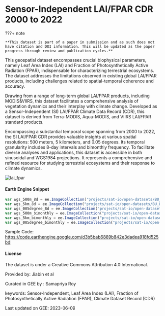 # Sensor-Independent LAI/FPAR CDR 2000 to 2022

<div class="result" markdown>

???+ note

    **This dataset is part of a paper in submission and as such does not have citation and DOI information. This will be updated as the paper progress through review and publication cycles.**

</div>

This geospatial dataset encompasses crucial biophysical parameters, namely Leaf Area Index (LAI) and Fraction of Photosynthetically Active Radiation (FPAR), indispensable for characterizing terrestrial ecosystems. The dataset addresses the limitations observed in existing global LAI/FPAR products, including challenges related to spatial-temporal coherence and accuracy.

Drawing from a range of long-term global LAI/FPAR products, including MODIS&VIIRS, this dataset facilitates a comprehensive analysis of vegetation dynamics and their interplay with climate change. Developed as a Sensor-Independent (SI) LAI/FPAR Climate Data Record (CDR), this dataset is derived from Terra-MODIS, Aqua-MODIS, and VIIRS LAI/FPAR standard products.

Encompassing a substantial temporal scope spanning from 2000 to 2022, the SI LAI/FPAR CDR provides valuable insights at various spatial resolutions: 500 meters, 5 kilometers, and 0.05 degrees. Its temporal granularity includes 8-day intervals and bimonthly frequency. To facilitate diverse analyses and applications, this dataset is accessible in both sinusoidal and WGS1984 projections. It represents a comprehensive and refined resource for studying terrestrial ecosystems and their response to climate dynamics.

![lai_fpar](https://github.com/samapriya/awesome-gee-community-datasets/assets/6677629/28942045-9429-41a9-8836-9f398bac50ec)

#### Earth Engine Snippet

```js
var wgs_500m_8d = ee.ImageCollection("projects/sat-io/open-datasets/BU_LAI_FPAR/wgs_500m_8d");
var wgs_5km_8d = ee.ImageCollection("projects/sat-io/open-datasets/BU_LAI_FPAR/wgs_5km_8d");
var wgs_005degree_8d = ee.ImageCollection("projects/sat-io/open-datasets/BU_LAI_FPAR/wgs_005degree_8d");
var wgs_500m_bimonthly = ee.ImageCollection("projects/sat-io/open-datasets/BU_LAI_FPAR/wgs_500m_bimonthly");
var wgs_5km_bimonthly = ee.ImageCollection("projects/sat-io/open-datasets/BU_LAI_FPAR/wgs_5km_bimonthly");
var wgs_005degree_bimonthly = ee.ImageCollection("projects/sat-io/open-datasets/BU_LAI_FPAR/wgs_005degree_bimonthly");
```

Sample Code: https://code.earthengine.google.com/d3b5bab6889b842e3dadea918fd525bd

#### License

The dataset is under a Creative Commons Attribution 4.0 International.

Provided by: Jiabin et al

Curated in GEE by : Samapriya Roy

keywords: Sensor-Independent, Leaf Area Index (LAI), Fraction of Photosynthetically Active Radiation (FPAR), Climate Dataset Record (CDR)

Last updated on GEE: 2023-06-09
